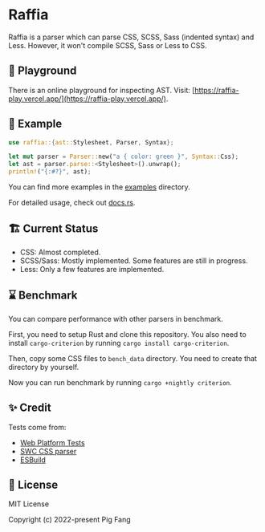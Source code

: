 # Raffia

Raffia is a parser which can parse CSS, SCSS, Sass (indented syntax) and Less. However, it won't compile SCSS, Sass or Less to CSS.

## 🧪 Playground

There is an online playground for inspecting AST. Visit: [https://raffia-play.vercel.app/](https://raffia-play.vercel.app/).

## 🍭 Example

```rust
use raffia::{ast::Stylesheet, Parser, Syntax};

let mut parser = Parser::new("a { color: green }", Syntax::Css);
let ast = parser.parse::<Stylesheet>().unwrap();
println!("{:#?}", ast);
```

You can find more examples in the [examples](https://github.com/g-plane/raffia/blob/main/raffia/examples) directory.

For detailed usage, check out [docs.rs](https://docs.rs/raffia).

## 🏗️ Current Status

-   CSS: Almost completed.
-   SCSS/Sass: Mostly implemented. Some features are still in progress.
-   Less: Only a few features are implemented.

## ⌛ Benchmark

You can compare performance with other parsers in benchmark.

First, you need to setup Rust and clone this repository. You also need to install `cargo-criterion` by running `cargo install cargo-criterion`.

Then, copy some CSS files to `bench_data` directory. You need to create that directory by yourself.

Now you can run benchmark by running `cargo +nightly criterion`.

## ✨ Credit

Tests come from:

-   [Web Platform Tests](https://github.com/web-platform-tests/wpt)
-   [SWC CSS parser](https://github.com/swc-project/swc/tree/main/crates/swc_css_parser/tests)
-   [ESBuild](https://github.com/evanw/esbuild/blob/master/internal/css_parser/css_parser_test.go)

## 📜 License

MIT License

Copyright (c) 2022-present Pig Fang
